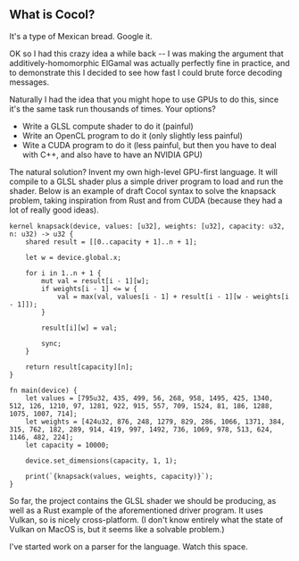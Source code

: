## What is Cocol?
It's a type of Mexican bread. Google it.

OK so I had this crazy idea  a while back -- I was making the argument that additively-homomorphic
ElGamal was actually perfectly fine in practice, and to demonstrate this I decided to see how fast I
could brute force decoding messages.

Naturally I had the idea that you might hope to use GPUs to do this, since it's the same task run
thousands of times. Your options?

* Write a GLSL compute shader to do it (painful)
* Write an OpenCL program to do it (only slightly less painful)
* Wite a CUDA program to do it (less painful, but then you have to deal with C++, and also have to
have an NVIDIA GPU)

The natural solution? Invent my own high-level GPU-first language. It will compile to a GLSL shader
plus a simple driver program to load and run the shader. Below is an example of draft Cocol syntax
to solve the knapsack problem, taking inspiration from Rust and from CUDA (because they had a lot
of really good ideas).  

```
kernel knapsack(device, values: [u32], weights: [u32], capacity: u32, n: u32) -> u32 {
	shared result = [[0..capacity + 1]..n + 1];

	let w = device.global.x;

	for i in 1..n + 1 {
		mut val = result[i - 1][w];
		if weights[i - 1] <= w {
			val = max(val, values[i - 1] + result[i - 1][w - weights[i - 1]]);
		}

		result[i][w] = val;

		sync;
	}

	return result[capacity][n];
}

fn main(device) {
    let values = [795u32, 435, 499, 56, 268, 958, 1495, 425, 1340, 512, 126, 1210, 97, 1281, 922, 915, 557, 709, 1524, 81, 186, 1288, 1075, 1007, 714];
    let weights = [424u32, 876, 248, 1279, 829, 286, 1066, 1371, 384, 315, 762, 182, 289, 914, 419, 997, 1492, 736, 1069, 978, 513, 624, 1146, 482, 224];
    let capacity = 10000;

    device.set_dimensions(capacity, 1, 1);

    print(`{knapsack(values, weights, capacity)}`);
}
```
So far, the project contains the GLSL shader we should be producing, as well as a Rust example of
the aforementioned driver program. It uses Vulkan, so is nicely cross-platform. (I don't know
entirely what the state of Vulkan on MacOS is, but it seems like a solvable problem.)

I've started work on a parser for the language. Watch this space.